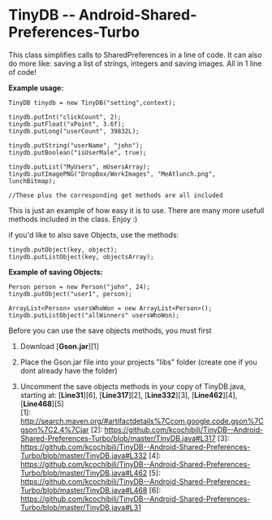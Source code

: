 # TinyDB -- Android-Shared-Preferences-Turbo

This class simplifies calls to SharedPreferences in a line of code. It can also do more like: saving a list of strings, integers and saving images. All in 1 line of code!

**Example usage:**
```
TinyDB tinydb = new TinyDB("setting",context);

tinydb.putInt("clickCount", 2);
tinydb.putFloat("xPoint", 3.6f);
tinydb.putLong("userCount", 39832L);

tinydb.putString("userName", "john");
tinydb.putBoolean("isUserMale", true); 

tinydb.putList("MyUsers", mUsersArray);
tinydb.putImagePNG("DropBox/WorkImages", "MeAtlunch.png", lunchBitmap);

//These plus the corresponding get methods are all included
```


This is just an example of how easy it is to use. There are many more usefull methods included in the class. Enjoy :)



if you'd like to also save Objects, use the methods: 
```
tinydb.putObject(key, object);
tinydb.putListObject(key, objectsArray);
```
**Example of saving Objects:**
```
Person person = new Person("john", 24);
tinydb.putObject("user1", person);

ArrayList<Person> usersWhoWon = new ArrayList<Person>();
tinydb.putListObject("allWinners" usersWhoWon);
```
Before you can use the save objects methods, you must first 

1. Download [**Gson.jar**][1]

2. Place the Gson.jar file  into your projects "libs" folder (create one if you dont already have the folder)

3. Uncomment the save objects methods in your copy of TinyDB.java, starting at: [**Line31**][6], [**Line317**][2], [**Line332**][3], [**Line462**][4], [**Line468**][5]     
[1]:  http://search.maven.org/#artifactdetails%7Ccom.google.code.gson%7Cgson%7C2.4%7Cjar
[2]:  https://github.com/kcochibili/TinyDB--Android-Shared-Preferences-Turbo/blob/master/TinyDB.java#L317 
[3]:  https://github.com/kcochibili/TinyDB--Android-Shared-Preferences-Turbo/blob/master/TinyDB.java#L332
[4]:  https://github.com/kcochibili/TinyDB--Android-Shared-Preferences-Turbo/blob/master/TinyDB.java#L462
[5]:  https://github.com/kcochibili/TinyDB--Android-Shared-Preferences-Turbo/blob/master/TinyDB.java#L468
[6]:  https://github.com/kcochibili/TinyDB--Android-Shared-Preferences-Turbo/blob/master/TinyDB.java#L31
